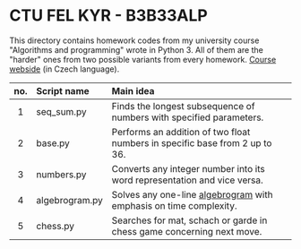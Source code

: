 # CTU FEL KYR - B3B33ALP
This directory contains homework codes from my university course "Algorithms and programming" wrote in Python 3. All of them are the "harder" ones from two possible variants from every homework.
[Course webside](https://cw.fel.cvut.cz/wiki/courses/b3b33alp/cviceni/start "cw.fel.cvut.cz/wiki/courses/b3b33alp/cviceni/start") (in Czech language).

|no.|Script name|Main idea|
|:---:|:---|:---|
|1|seq_sum.py|Finds the longest subsequence of numbers with specified parameters.|
|2|base.py|Performs an addition of two float numbers in specific base from 2 up to 36. |
|3|numbers.py|Converts any integer number into its word representation and vice versa.|
|4|algebrogram.py|Solves any one-line [algebrogram](https://en.wikipedia.org/wiki/Verbal_arithmetic "en.wikipedia.org/wiki/Verbal_arithmetic") with emphasis on time complexity.|
|5|chess.py|Searches for mat, schach or garde in chess game concerning next move.|
